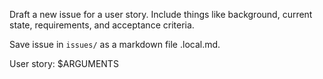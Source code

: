 Draft a new issue for a user story. Include things like background, current state, requirements, and acceptance criteria.

Save issue in `issues/` as a markdown file <ISSUE>.local.md.

User story: $ARGUMENTS
